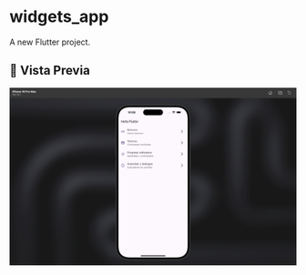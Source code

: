 # widgets_app

A new Flutter project.


## 📱 Vista Previa
[![Demo en Video](lib/assets/widgets-01.png)](lib/assets/widgets-02.mp4)



